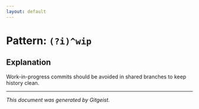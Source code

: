 ```yaml
---
layout: default
---
```


# Pattern: `(?i)^wip`

## Explanation

Work-in-progress commits should be avoided in shared branches to keep history clean.

---

*This document was generated by Gitgeist.*
